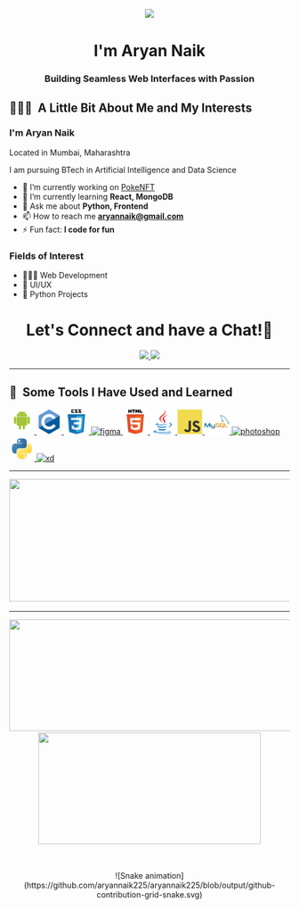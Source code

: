 <p align="center" dir="auto">
  <a target="_blank" rel="noopener noreferrer nofollow" href="https://camo.githubusercontent.com/82e15927fe3a779d5bb243ed93d85f49768667c7251d713991e67888e522f207/68747470733a2f2f63617073756c652d72656e6465722e76657263656c2e6170702f6170693f747970653d776176696e6726636f6c6f723d6772616469656e7426746578743d48656c6c6f21266865696768743d3130302673656374696f6e3d686561646572"><img src="https://camo.githubusercontent.com/82e15927fe3a779d5bb243ed93d85f49768667c7251d713991e67888e522f207/68747470733a2f2f63617073756c652d72656e6465722e76657263656c2e6170702f6170693f747970653d776176696e6726636f6c6f723d6772616469656e7426746578743d48656c6c6f21266865696768743d3130302673656374696f6e3d686561646572" data-canonical-src="https://capsule-render.vercel.app/api?type=waving&amp;color=gradient&amp;text=Hello!&amp;height=100&amp;section=header" style="max-width: 100%;"></a>
</p>

<h1 align="center">I'm Aryan Naik</h1>
<h3 align="center">Building Seamless Web Interfaces with Passion</h3>

<h2> 👨🏻‍💻 &nbsp;A Little Bit About Me and My Interests</h2>
<h3>I'm Aryan Naik</h3>
<p>Located in Mumbai, Maharashtra</p>
<p>I am pursuing BTech in Artificial Intelligence and Data Science</p>

- 🔭 I’m currently working on [PokeNFT](https://github.com/aryannaik225/PokeNFT)
- 🌱 I’m currently learning **React, MongoDB**
- 💬 Ask me about **Python, Frontend**
- 📫 How to reach me **aryannaik@gmail.com**
- ⚡ Fun fact: **I code for fun**

<h3>Fields of Interest</h3>

- 👨🏻‍💻 Web Development
- 📱 UI/UX
- 🐍 Python Projects


<h1 align="center">
  Let's Connect and have a Chat!💬
</h1>

<p align="center">
  <a href="https://www.instagram.com/aryannaik225">
    <img height="50" src="https://upload.wikimedia.org/wikipedia/commons/thumb/a/a5/Instagram_icon.png/2048px-Instagram_icon.png"/>
  </a>

  <a href="https://www.hackerrank.com/aryann2203">
    <img height="50" src="https://cdn4.iconfinder.com/data/icons/logos-and-brands/512/160_Hackerrank_logo_logos-512.png"/>
  </a>
</p>

---  
  
<h2> 🚀 &nbsp;Some Tools I Have Used and Learned</h2>

<p align="left">
  <a href="https://developer.android.com" rel="noreferrer">
      <img src="https://raw.githubusercontent.com/devicons/devicon/master/icons/android/android-original-wordmark.svg" alt="android" width="45" height="45"/>
  </a>
  <a href="https://www.cprogramming.com/" rel="noreferrer">
      <img src="https://raw.githubusercontent.com/devicons/devicon/master/icons/c/c-original.svg" alt="c" width="45" height="45"/>
  </a>
  <a href="https://www.w3schools.com/css/" rel="noreferrer">
      <img src="https://raw.githubusercontent.com/devicons/devicon/master/icons/css3/css3-original-wordmark.svg" alt="css3" width="45" height="45"/>
  </a>
  <a href="https://www.figma.com/" rel="noreferrer">
      <img src="https://www.vectorlogo.zone/logos/figma/figma-icon.svg" alt="figma" width="45" height="45"/>
  </a>
  <a href="https://www.w3.org/html/" rel="noreferrer">
      <img src="https://raw.githubusercontent.com/devicons/devicon/master/icons/html5/html5-original-wordmark.svg" alt="html5" width="45" height="45"/>
  </a>
  <a href="https://www.java.com" rel="noreferrer">
      <img src="https://raw.githubusercontent.com/devicons/devicon/master/icons/java/java-original.svg" alt="java" width="45" height="45"/>
  </a>
  <a href="https://developer.mozilla.org/en-US/docs/Web/JavaScript" rel="noreferrer">
      <img src="https://raw.githubusercontent.com/devicons/devicon/master/icons/javascript/javascript-original.svg" alt="javascript" width="45" height="45"/>
  </a>
  <a href="https://www.mysql.com/" rel="noreferrer">
      <img src="https://raw.githubusercontent.com/devicons/devicon/master/icons/mysql/mysql-original-wordmark.svg" alt="mysql" width="45" height="45"/>
  </a>
  <a href="https://www.photoshop.com/en" rel="noreferrer">
      <img src="https://w7.pngwing.com/pngs/301/722/png-transparent-adobe-logo-logos-photoshop-logos-and-brands-icon.png" alt="photoshop" width="45" height="45"/>
  </a>
  <a href="https://www.python.org" rel="noreferrer">
      <img src="https://raw.githubusercontent.com/devicons/devicon/master/icons/python/python-original.svg" alt="python" width="45" height="45"/>
  </a>
  <a href="https://www.adobe.com/products/xd.html" rel="noreferrer">
      <img src="https://brandslogos.com/wp-content/uploads/thumbs/adobe-xd-logo-vector.svg" alt="xd" width="45" height="45"/>
  </a>
</p>


---

  
<p align="center">
  <img width="800" height="220" src="https://streak-stats.demolab.com?user=aryannaik225&theme=highcontrast&hide_border=true&border_radius=5&card_width=800">
</p>


---




<p align="center">
  <img width="600" height="200" src="https://github-readme-stats.vercel.app/api?username=aryannaik225&show_icons=true&theme=vision-friendly-dark">
  <img width="400" height="200" src="https://github-readme-stats.vercel.app/api/top-langs/?username=aryannaik225&size_weight=0.15&count_weight=0.5&layout=compact&theme=vision-friendly-dark">
</p>
 


<div id="header" align="center">
  <img src="https://komarev.com/ghpvc/?username=aryannaik225&style=for-the-badge&color=orange" alt=""/>
</div>

<p align="center">
  ![Snake animation](https://github.com/aryannaik225/aryannaik225/blob/output/github-contribution-grid-snake.svg)
</p>

